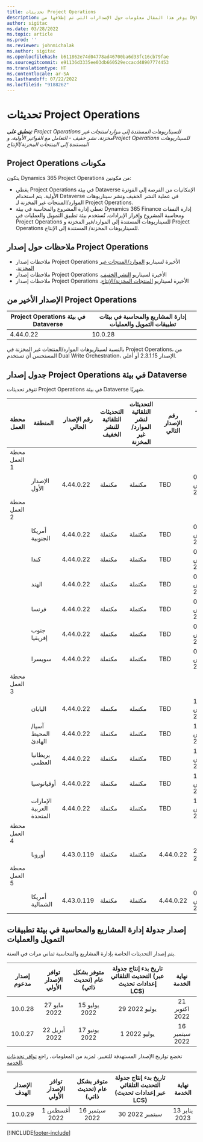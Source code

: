 ```yaml
---
title: تحديثات Project Operations
description: يوفر هذا المقال معلومات حول الإصدارات التي تم إطلاقها من Dynamics 365 Project Operations.
author: sigitac
ms.date: 03/28/2022
ms.topic: article
ms.prod: ''
ms.reviewer: johnmichalak
ms.author: sigitac
ms.openlocfilehash: b611862e74d04778ad46700ba6d33fc16cb79fae
ms.sourcegitcommit: e91136d3335ee03db660529eccacd48907774453
ms.translationtype: HT
ms.contentlocale: ar-SA
ms.lasthandoff: 07/22/2022
ms.locfileid: "9188262"
---
```

# <a name="project-operations-updates"></a>تحديثات Project Operations

_**ينطبق على:** Project Operations للسيناريوهات المستندة إلى موارد/منتجات غير مخزنة‬، نشر خفيف - التعامل مع الفواتير الأولية‬، وProject Operations للسيناريوهات المستندة إلى المنتجات المخزنة/الإنتاج_



## <a name="project-operations-components"></a>‏‫مكونات Project Operations

يتكون Dynamics 365 Project Operations من مكونين:

- يغطي Project Operations في بيئة Dataverse الإمكانيات من الفرصة إلى الفوترة الأولية. يتم استخدام Dataverse في عملية النشر الخفيف ونشر سيناريوهات الموارد/المنتجات غير المخزنة‬ لـ Project Operations.
- تغطي إدارة المشروع والمحاسبة في بيئة Dynamics 365 Finance إدارة النفقات ومحاسبة المشروع وإقرار الإيرادات. تُستخدم بيئة تطبيق التمويل والعمليات في Project Operations للسيناريوهات المستندة إلى الموارد/غير المخزنة و Project Operations للسيناريوهات المخزنة/ المستندة إلى الإنتاج.

## <a name="project-operations-release-notes"></a>ملاحظات حول إصدار Project Operations
- ملاحظات إصدار Project Operations الأخيرة لسيناريو [الموارد/المنتجات غير المخزنة‬‬‏‫](whats-new-july-2022-resource-based.md).
- ملاحظات إصدار Project Operations الأخيرة لسيناريو [النشر الخفيف‬‬‬‏‫](../pro/whats-new/whats-new-july-2022-lite.md).
- ملاحظات إصدار Project Operations الأخيرة لسيناريو [المنتجات المخزنة/الإنتاج‬‬‬‏‫](../prod-pma/whats-new/whats-new-jul-2022-stocked.md).

## <a name="project-operations-latest-version"></a>الإصدار الأخير من Project Operations

| Project Operations في بيئة Dataverse | إدارة المشاريع والمحاسبة في بيئات تطبيقات التمويل والعمليات | 
| --- | --- |
| 4.44.0.22  | 10.0.28 |

بالنسبة لسيناريوهات الموارد/المنتجات غير المخزنة في Project Operations، من المستحسن أن تستخدم Dual Write Orchestration، الإصدار 2.3.1.15 أو أعلى.

## <a name="release-schedule-for-project-operations-on-dataverse-environment"></a>جدول إصدار Project Operations في بيئة Dataverse

تتوفر تحديثات Project Operations في بيئة Dataverse شهريًا. 

| محطة العمل | المنطقة | رقم الإصدار الحالي | التحديثات التلقائية للنشر الخفيف | التحديثات التلقائية لنشر الموارد/غير المخزنة | رقم الإصدار التالي | الإصدار التالي متوفر بشكل عام |
|-----------|-----------------------|-----------------|--------------------|---------------------|---------------------|---------------------|
| محطة العمل 1 |   &nbsp;              |    &nbsp;       | &nbsp;             |      &nbsp;         |      &nbsp;         |      &nbsp;         |
|   &nbsp;  | الإصدار الأول         |  4.44.0.22       | مكتملة           | مكتملة            | TBD                 | 05 ‏‏أغسطس 2022       |
| محطة العمل 2 |   &nbsp;              |    &nbsp;       | &nbsp;             |      &nbsp;         |      &nbsp;         |      &nbsp;         |
|   &nbsp;  | أمريكا الجنوبية         |  4.44.0.22       | مكتملة           | مكتملة            | TBD                 | 06 ‏‏أغسطس 2022       |
|   &nbsp;  | كندا                |  4.44.0.22       | مكتملة           | مكتملة            | TBD                 | 06 ‏‏أغسطس 2022       |
|   &nbsp;  | الهند                 |  4.44.0.22       | مكتملة           | مكتملة            | TBD                 | 06 ‏‏أغسطس 2022       |
|   &nbsp;  | فرنسا                |  4.44.0.22       | مكتملة           | مكتملة            | TBD                 | 06 ‏‏أغسطس 2022       |
|   &nbsp;  | جنوب إفريقيا          |  4.44.0.22       | مكتملة           | مكتملة            | TBD                 | 06 ‏‏أغسطس 2022       |
|   &nbsp;  | سويسرا           |  4.44.0.22       | مكتملة           | مكتملة            | TBD                 | 06 ‏‏أغسطس 2022       |
| محطة العمل 3 |      &nbsp;           |     &nbsp;      |     &nbsp;         |      &nbsp;         |      &nbsp;         |      &nbsp;         |
|   &nbsp;  | اليابان                 |  4.44.0.22       | مكتملة      | مكتملة       | TBD                 | 12 ‏‏أغسطس 2022       |
|   &nbsp;  | آسيا/المحيط الهادئ          |  4.44.0.22       | مكتملة      | مكتملة       | TBD                 | 12 ‏‏أغسطس 2022       |
|   &nbsp;  | بريطانيا العظمى         |  4.44.0.22       | مكتملة      | مكتملة       | TBD                 | 12 ‏‏أغسطس 2022       |
|   &nbsp;  | ‏‫أوقيانوسيا‬               |  4.44.0.22       | مكتملة      | مكتملة       | TBD                 | 12 ‏‏أغسطس 2022       |
|   &nbsp;  | الإمارات العربية المتحدة  |  4.44.0.22       | مكتملة      | مكتملة       | TBD                 | 12 ‏‏أغسطس 2022       |
| محطة العمل 4 |     &nbsp;            |     &nbsp;      |     &nbsp;         |      &nbsp;         |      &nbsp;         |      &nbsp;         |
|   &nbsp;  | ‏‏أوروبا                |  4.43.0.119       | مكتملة           | مكتملة            | 4.44.0.22            | 29 يوليو 2022       |
| محطة العمل 5 |     &nbsp;            |     &nbsp;      |     &nbsp;         |      &nbsp;         |      &nbsp;         |      &nbsp;         |
|   &nbsp;  | أمريكا الشمالية         |  4.43.0.119       | مكتملة           | مكتملة            | 4.44.0.22            | 05 ‏‏أغسطس 2022       |

## <a name="release-schedule-for-project-management-and-accounting-in-the-finance-and-operations-apps-environment"></a>إصدار جدولة إدارة المشاريع والمحاسبة في بيئة تطبيقات التمويل والعمليات

يتم إصدار التحديثات الخاصة بإدارة المشاريع والمحاسبة ثماني مرات في السنة.

|إصدار مدعوم| توافر الإصدار الأولي | متوفر بشكل عام (تحديث ذاتي) | تاريخ بدء إنتاج جدولة التحديث التلقائي (عبر إعدادات تحديث LCS) |   نهاية الخدمة   |
|:---------------:|:---------------------------:|:---------------------------------:|:--------------------------------------------------------------------:|:------------------:|
|     10.0.28     |      27 مايو 2022           |        15 يوليو 2022              |                          29 يوليو 2022                               | 21 اكتوبر 2022   |
|     10.0.27     |      22 أبريل 2022         |        17 يونيو 2022              |                          1 يوليو 2022                                | 16 سبتمبر 2022 |

تخضع تواريخ الإصدار المستهدفة للتغيير. لمزيد من المعلومات، راجع [توافر تحديثات الخدمة](/dynamics365/fin-ops-core/fin-ops/get-started/public-preview-releases?toc=%2fdynamics365%2ffinance%2ftoc.json).

|الإصدار الهدف | توافر الإصدار الأولي | متوفر بشكل عام (تحديث ذاتي) | تاريخ بدء إنتاج جدولة التحديث التلقائي (عبر إعدادات تحديث LCS) |   نهاية الخدمة   |
|:---------------:|:---------------------------:|:---------------------------------:|:--------------------------------------------------------------------:|:------------------:|
|     10.0.29      |      1 ‏‏أغسطس 2022         |       16 سبتمبر 2022          |                        30 سبتمبر 2022                            | 13 يناير 2023   |

[!INCLUDE[footer-include](../includes/footer-banner.md)]
